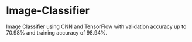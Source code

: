 # Image-Classifier
Image Classifier using CNN and TensorFlow with validation accuracy up to 70.98% and training accuracy of 98.94%.
